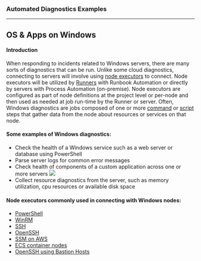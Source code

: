 ### Automated Diagnostics Examples
---

## OS & Apps on Windows
#### Introduction
When responding to incidents related to Windows servers, there are many sorts of diagnostics that can be run. Unlike some cloud diagnostics, connecting to servers will involve using [node executors](/manual/projects/node-execution/builtin.html) to connect. Node executors will be utilized by [Runners](/administration/runner/#runner-on-windows-os) with Runbook Automation or directly by servers with Process Automation (on-premise).  Node executors are configured as part of node definitions at the project level or per-node and then used as needed at job run-time by the Runner or server.  Often, Windows diagnostics are jobs composed of one or more [command](/manual/node-steps/builtin.html#command-step) or [script](/manual/node-steps/builtin.html#script-step) steps that gather data from the node about resources or services on that node.

#### Some examples of Windows diagnostics:
* Check the health of a Windows service such as a web server or database using PowerShell
* Parse server logs for common error messages
* Check health of components of a custom application across one or more servers
![](~@assets/img/linux3.png)
* Collect resource diagnostics from the server, such as memory utilization, cpu resources or available disk space

#### Node executors commonly used in connecting with Windows nodes:
* [PowerShell](/manual/projects/node-execution/powershell.html)
* [WinRM](/learning/howto/configuring-windows-nodes.html#running-jobs-on-windows-nodes)
* [SSH](/manual/projects/node-execution/ssh.html)
* [OpenSSH](/manual/projects/node-execution/openssh.html)
* [SSM on AWS](/manual/projects/node-execution/aws-ssm.html)
* [ECS container nodes](/manual/projects/node-execution/aws-ecs.html)
* [OpenSSH using Bastion Hosts](/manual/projects/node-execution/bastionssh.html)
